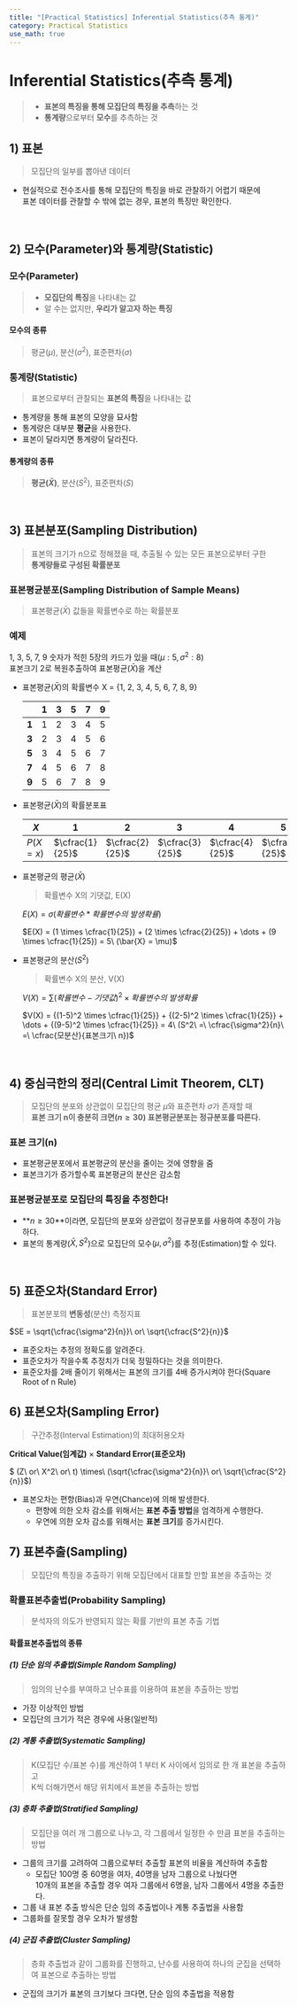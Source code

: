 ```yaml
---
title: "[Practical Statistics] Inferential Statistics(추측 통계)"
category: Practical Statistics
use_math: true
---
```


# Inferential Statistics(추측 통계)
> - **표본의 특징을 통해 모집단의 특징을 추측**하는 것 <br>
> - **통계량**으로부터 **모수**를 추측하는 것 <br>

## 1) 표본
> 모집단의 일부를 뽑아낸 데이터

- 현실적으로 전수조사를 통해 모집단의 특징을 바로 관찰하기 어렵기 때문에<br>
  표본 데이터를 관찰할 수 밖에 없는 경우, 표본의 특징만 확인한다.

<br>

## 2) 모수(Parameter)와 통계량(Statistic)
### 모수(Parameter)
> - **모집단의 특징**을 나타내는 값<br>
> - 알 수는 없지만, **우리가 알고자 하는 특징**

#### 모수의 종류
> 평균($\mu$), 분산($\sigma^2$), 표준편차($\sigma$)

### 통계량(Statistic)
> 표본으로부터 관찰되는 **표본의 특징**을 나타내는 값

- 통계량을 통해 표본의 모양을 묘사함
- 통계량은 대부분 **평균**을 사용한다.
- 표본이 달라지면 통계량이 달라진다.

#### 통계량의 종류
> **평균($\bar{X}$)**, 분산($S^2$), 표준편차($S$)

<br>

## 3) 표본분포(Sampling Distribution)
> 표본의 크기가 n으로 정해졌을 때, 추출될 수 있는 모든 표본으로부터 구한<br>
> **통계량들로 구성된 확률분포**

### 표본평균분포(Sampling Distribution of Sample Means)
> 표본평균($\bar{X}$) 값들을 확률변수로 하는 확률분포

### 예제

1, 3, 5, 7, 9 숫자가 적힌 5장의 카드가 있을 때($\mu : 5, \sigma^2 : 8$) <br>
표본크기 2로 복원추출하여 표본평균($\bar{X}$)을 계산

- 표본평균($\bar{X}$)의 확률변수 X = {1, 2, 3, 4, 5, 6, 7, 8, 9}

  ||1|3|5|7|9|
  |---|---|---|---|---|---|
  |**1**|1|2|3|4|5|
  |**3**|2|3|4|5|6|
  |**5**|3|4|5|6|7|
  |**7**|4|5|6|7|8|
  |**9**|5|6|7|8|9|

- 표본평균($\bar{X}$)의 확률분포표
  
  |$X$|1|2|3|4|5|6|7|8|9|
  |---|---|---|---|---|---|---|---|---|---|
  |$P(X = x)$|$\cfrac{1}{25}$|$\cfrac{2}{25}$|$\cfrac{3}{25}$|$\cfrac{4}{25}$|$\cfrac{5}{25}$|$\cfrac{4}{25}$|$\cfrac{3}{25}$|$\cfrac{2}{25}$|$\cfrac{1}{25}$|

- 표본평균의 평균($\bar{X}$)
  > 확률변수 X의 기댓값, E(X)
  
  $E(X)=\sigma(확률변수 * 확률변수의\ 발생확률)$    
  
  $E(X) = (1 \times \cfrac{1}{25}) + (2 \times \cfrac{2}{25}) + \dots + (9 \times \cfrac{1}{25}) = 5\ (\bar{X} = \mu)$
  
  
- 표본평균의 분산($S^2$)
  > 확률변수 X의 분산, V(X)
  
  $V(X)=\sum{(확률변수-기댓값)^2 \times 확률변수의\ 발생확률}$
  
  $V(X) = {(1-5)^2 \times \cfrac{1}{25}} + {(2-5)^2 \times \cfrac{1}{25}} + \dots + {(9-5)^2 \times \cfrac{1}{25}} = 4\ (S^2\ =\ \cfrac{\sigma^2}{n}\ =\ \cfrac{모분산}{표본크기\ n})$

<br>

## 4) 중심극한의 정리(Central Limit Theorem, CLT)
> 모집단의 분포와 상관없이 모집단의 평균 $\mu$와 표준편차 $\sigma$가 존재할 때<br>
> **표본 크기 n이 충분히 크면($n\ge30$) 표본평균분포는 정규분포를 따른다.**

### 표본 크기(n)
- 표본평균분포에서 표본평균의 분산을 줄이는 것에 영향을 줌
- 표본크기가 증가할수록 표본평균의 분산은 감소함

### 표본평균분포로 모집단의 특징을 추정한다!
- **$n\ge30$**이라면, 모집단의 분포와 상관없이 정규분포를 사용하여 추정이 가능하다.
- 표본의 통계량($\bar{X}, S^2$)으로 모집단의 모수($\mu, \sigma^2$)를 추정(Estimation)할 수 있다.

<br>

## 5) 표준오차(Standard Error)
> 표본분포의 **변동성**(분산) 측정지표

$SE = \sqrt{\cfrac{\sigma^2}{n}}\ or\ \sqrt{\cfrac{S^2}{n}}$

- 표준오차는 추정의 정확도를 알려준다.
- 표준오차가 작을수록 추정치가 더욱 정밀하다는 것을 의미한다.
- 표준오차를 2배 줄이기 위해서는 표본의 크기를 4배 증가시켜야 한다(Square Root of n Rule)

## 6) 표본오차(Sampling Error)
> 구간추정(Interval Estimation)의 최대허용오차

**Critical Value(임계값)** $\times$ **Standard Error(표준오차)**

$ (Z\ or\ X^2\ or\ t\) \times\ (\sqrt{\cfrac{\sigma^2}{n}}\ or\ \sqrt{\cfrac{S^2}{n}}$)

- 표본오차는 편향(Bias)과 우연(Chance)에 의해 발생한다.
  - 편향에 의한 오차 감소를 위해서는 **표본 추출 방법**을 엄격하게 수행한다.
  - 우연에 의한 오차 감소를 위해서는 **표본 크기**를 증가시킨다.

## 7) 표본추출(Sampling)
> 모집단의 특징을 추출하기 위해 모집단에서 대표할 만할 표본을 추출하는 것

### 확률표본추출법(Probability Sampling)
> 분석자의 의도가 반영되지 않는 확률 기반의 표본 추출 기법

#### 확률표본추출법의 종류

##### (1) 단순 임의 추출법(Simple Random Sampling)
> 임의의 난수를 부여하고 난수표를 이용하여 표본을 추출하는 방법

- 가장 이상적인 방법
- 모집단의 크기가 적은 경우에 사용(일반적)

##### (2) 계통 추출법(Systematic Sampling)
> K(모집단 수/표본 수)를 계산하여 1 부터 K 사이에서 임의로 한 개 표본을 추출하고<br>
> K씩 더해가면서 해당 위치에서 표본을 추출하는 방법

##### (3) 층화 추출법(Stratified Sampling)
> 모집단을 여러 개 그룹으로 나누고, 각 그룹에서 일정한 수 만큼 표본을 추출하는 방법

- 그룹의 크기를 고려하여 그룹으로부터 추출할 표본의 비율을 계산하여 추출함
  - 모집단 100명 중 60명을 여자, 40명을 남자 그룹으로 나눴다면<br>
    10개의 표본을 추출할 경우 여자 그룹에서 6명을, 남자 그룹에서 4명을 추출한다.
- 그룹 내 표본 추출 방식은 단순 임의 추출법이나 계통 추출법을 사용함
- 그룹화를 잘못할 경우 오차가 발생함

##### (4) 군집 추출법(Cluster Sampling)
> 층화 추출법과 같이 그룹화를 진행하고, 난수를 사용하여 하나의 군집을 선택하여 표본으로 추출하는 방법

- 군집의 크기가 표본의 크기보다 크다면, 단순 임의 추출법을 적용함